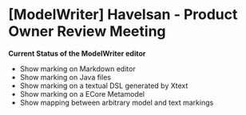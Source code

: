 [ModelWriter] Havelsan - Product Owner Review Meeting
====

**Current Status of the ModelWriter editor**  
 + Show marking on Markdown editor
 + Show marking on Java files
 + Show marking on a textual DSL generated by Xtext
 + Show marking on a ECore Metamodel
 + Show mapping between arbitrary model and text markings
